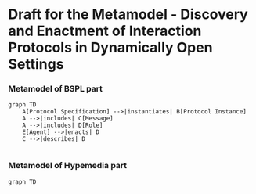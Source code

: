 # Draft for the Metamodel - Discovery and Enactment of Interaction Protocols in Dynamically Open Settings

### Metamodel of BSPL part

```mermaid
graph TD
    A[Protocol Specification] -->|instantiates| B[Protocol Instance]
    A -->|includes| C[Message]
    A -->|includes| D[Role]
    E[Agent] -->|enacts| D
    C -->|describes| D


```

### Metamodel of Hypemedia part

```mermaid
graph TD



```
